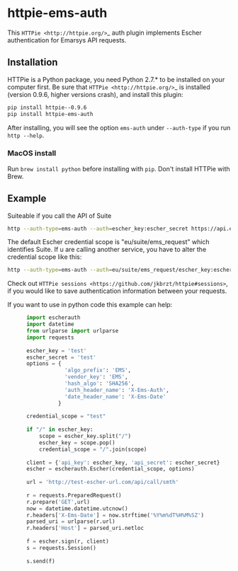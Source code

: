 # httpie-ems-auth

This `HTTPie <http://httpie.org/>`_ auth plugin implements Escher authentication
for Emarsys API requests.

## Installation

HTTPie is a Python package, you need Python 2.7.* to be installed on your computer first.
Be sure that `HTTPie <http://httpie.org/>`_ is installed (version 0.9.6, higher versions crash), 
and install this plugin:

```bash
pip install httpie--0.9.6
pip install httpie-ems-auth
```

After installing, you will see the option `ems-auth` under `--auth-type` if you run `http --help`.

### MacOS install

Run `brew install python` before installing with `pip`. Don't install HTTPie with Brew.

## Example

Suiteable if you call the API of Suite

```bash
http --auth-type=ems-auth --auth=escher_key:escher_secret https://api.emarsys.net/api/v2/internal/12345678/settings
```

The default Escher credential scope is "eu/suite/ems_request" which identifies Suite.
If u are calling another service, you have to alter the credential scope like this:

```bash
http --auth-type=ems-auth --auth=eu/suite/ems_request/escher_key:escher_secret https://api.emarsys.net/api/v2/internal/12345678/settings
```

Check out `HTTPie sessions <https://github.com/jkbrzt/httpie#sessions>`, if you would like to
save authentication information between your requests.

If you want to use in python code this example can help:

```python
      import escherauth
      import datetime
      from urlparse import urlparse
      import requests
      
      escher_key = 'test'
      escher_secret = 'test'
      options = {
                  'algo_prefix': 'EMS',
                  'vendor_key': 'EMS',
                  'hash_algo': 'SHA256',
                  'auth_header_name': 'X-Ems-Auth',
                  'date_header_name': 'X-Ems-Date'
                }
      
      credential_scope = "test"
      
      if "/" in escher_key:
          scope = escher_key.split("/")
          escher_key = scope.pop()
          credential_scope = "/".join(scope)
      
      client = {'api_key': escher_key, 'api_secret': escher_secret}
      escher = escherauth.Escher(credential_scope, options)
      
      url = 'http://test-escher-url.com/api/call/smth'
      
      r = requests.PreparedRequest()
      r.prepare('GET',url)
      now = datetime.datetime.utcnow()
      r.headers['X-Ems-Date'] = now.strftime('%Y%m%dT%H%M%SZ')
      parsed_uri = urlparse(r.url)
      r.headers['Host'] = parsed_uri.netloc
      
      f = escher.sign(r, client)
      s = requests.Session()
      
      s.send(f)
```
